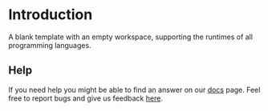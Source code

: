 # Introduction
A blank template with an empty workspace, supporting the runtimes of all programming languages.


## Help

If you need help you might be able to find an answer on our [docs](https://docs.marscode.com/) page. Feel free to report bugs and give us feedback [here](https://discord.gg/qtVMXEDbRw).